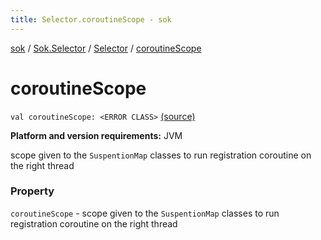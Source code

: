 ```yaml
---
title: Selector.coroutineScope - sok
---
```


[sok](../../index.html) / [Sok.Selector](../index.html) / [Selector](index.html) / [coroutineScope](./coroutine-scope.html)

# coroutineScope

`val coroutineScope: <ERROR CLASS>` [(source)](https://github.com/SeekDaSky/Sok/tree/master/jvm/sok-jvm/src/Sok/Selector/Selector.kt#L84)

**Platform and version requirements:** JVM

scope given to the `SuspentionMap` classes to run registration coroutine on the right thread

### Property

`coroutineScope` - scope given to the `SuspentionMap` classes to run registration coroutine on the right thread